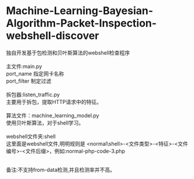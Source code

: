 # Machine-Learning-Bayesian-Algorithm-Packet-Inspection-webshell-discover
独自开发基于包检测和贝叶斯算法的webshell检查程序<br>
<br>
主文件:main.py<br>
port_name 指定网卡名称<br>
port_filter 制定过滤<br>
<br>
拆包器:listen_traffic.py<br>
主要用于拆包，提取HTTP请求中的特征。<br>
<br>
算法文件：machine_learning_model.py<br>
使用贝叶斯算法，对于shell学习。<br>
<br>
webshell文件夹:shell<br>
这里面是webshell文件,明明规则是 <normal\shell>-<文件类型>-<特征>-<文件编号>-<文件后缀>，例如:normal-php-code-3.php<br>

<br>
备注:不支持from-data检测,并且检测率并不高。<br>
